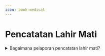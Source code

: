 ```yaml
---
icon: book-medical
---
```


# Pencatatan Lahir Mati

<details>

<summary>Bagaimana pelaporan pencatatan lahir mati?</summary>

Berdasarkan Pasal 33 ayat (1) dan ayat (2) Undang-Undang Nomor 23 Tahun 2006 diatur bahwa setiap lahir mati wajib dilaporkan oleh Penduduk kepada Instansi Pelaksana paling lambat 30 (tiga puluh) hari sejak lahir mati. Instansi Pelaksana menerbitkan Surat Keterangan Lahir Mati.\
\
Yang dimaksud dengan “lahir mati” adalah kelahiran seorang bayi dari kandungan yang berumur paling sedikit 28 (dua puluh delapan) minggu pada saat dilahirkan tanpa menunjukkan tanda-tanda kehidupan. Peristiwa lahir mati hanya diberikan Surat Keterangan Lahir Mati, tidak diterbitkan Akta Pencatatan Sipil. Meskipun tidak diterbitkan Akta Pencatatan Sipil tetapi pendataannya diperlukan untuk kepentingan perencanaan dan pembangunan di bidang kesehatan.\
\
Persyaratan pencatatan lahir mati diatur dalam Pasal 36 Peraturan Presiden Nomor 96 Tahun 2018, berupa:\
a. surat keterangan lahir mati; atau\
b. pernyataan dari orang tua kandung atau wali bagi yang tidak memiliki surat keterangan lahir mati. Sedangkan tata cara pencatatan lahir mati diatur dalam Pasal 49 Peraturan Menteri Dalam Negeri 108 Tahun 2019 dan Surat Dirjen Dukcapil Nomor 470/13287/Dukcapil tanggal 28 September 2021, sebagai berikut:\
a. WNI mengisi Formulir Pelaporan Pencatatan Sipil di dalam Wilayah NKRI (F-2.01);\
b. Untuk pelayanan secara offline/tatap muka, diserahkan berupa fotokopi bukan asli (asli hanya diperlihatkan);\
c. Dinas tidak menarik surat keterangan lahir mati asli;\
d. WNI melampirkan Fotokopi KK untuk verifikasi data yang tercantum dalam Formulir Pelaporan Pencatatan Sipil di dalam Wilayah NKRI (F-2.01);\
e. Untuk pelayanan online/Daring, persyaratan yang discan/difoto untuk diunggah harus aslinya;\
f. WNI tidak perlu melampirkan fotokopi KTP-el saksi, karena identitasnya sudah tercantum\
dalam Formulir Pelaporan Pencatatan Sipil di dalam Wilayah NKRI (F-2.01); dan\
g. Dinas menerbitkan surat keterangan lahir mati.\
\
**Sumber rujukan:**

* Pasal 33 ayat (1) dan ayat (2) Undang-Undang  &#x20;Nomor 23 Tahun 2006 tentang Administrasi  &#x20;Kependudukan; ([link](https://peraturan.go.id/id/uu-no-23-tahun-2006))
* Pasal 36 Peraturan Presiden Nomor 96 Tahun 2018  &#x20;tentang Persyaratan dan Tata Cara Pendaftaran  &#x20;Penduduk dan Pencatatan Sipil; ([link](https://peraturan.go.id/id/perpres-no-96-tahun-2018))
* Pasal 49 Peraturan Menteri Dalam Negeri Nomor  &#x20;108 Tahun 2019 tentang Peraturan Pelaksanaan  &#x20;Peraturan Presiden Nomor 96 Tahun 2018 tentang  &#x20;Persyaratan dan Tata Cara Pendaftaran Penduduk  &#x20;dan Pencatatan Sipil; ([link](https://peraturan.go.id/id/permendagri-no-108-tahun-2019))
* Peraturan Menteri Dalam Negeri Nomor 109 Tahun  &#x20;2019 tentang Formulir dan Buku Yang Digunakan  &#x20;dalam Administrasi Kependudukan;  ([link](https://peraturan.go.id/id/permendagri-no-109-tahun-2019)) dan
* Surat Dirjen Dukcapil yang ditujukan kepada Kepala  &#x20;Dinas Dukcapil di Seluruh Indonesia Nomor  &#x20;470/13287/Dukcapil tanggal 28 September 2021 hal  &#x20;Jenis Layanan, Persyaratan dan Penjelasan  &#x20;Pendaftaran Penduduk dan Pencatatan Sipil.

{% hint style="success" %}
Dibuat:  23 Juni 2025 10:00 WIB | Perubahan terakhir: 23 Juni 2025 10:00 WIB
{% endhint %}

</details>



